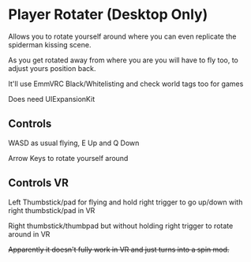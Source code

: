 # Player Rotater (Desktop Only)
Allows you to rotate yourself around where you can even replicate the spiderman kissing scene.

As you get rotated away from where you are you will have to fly too, to adjust yours position back.

It'll use EmmVRC Black/Whitelisting and check world tags too for games

Does need UIExpansionKit


## Controls
WASD as usual flying, E Up and Q Down

Arrow Keys to rotate yourself around


## Controls VR
Left Thumbstick/pad for flying and hold right trigger to go up/down with right thumbstick/pad in VR

Right thumbstick/thumbpad but without holding right trigger to rotate around in VR

~~Apparently it doesn't fully work in VR and just turns into a spin mod.~~
